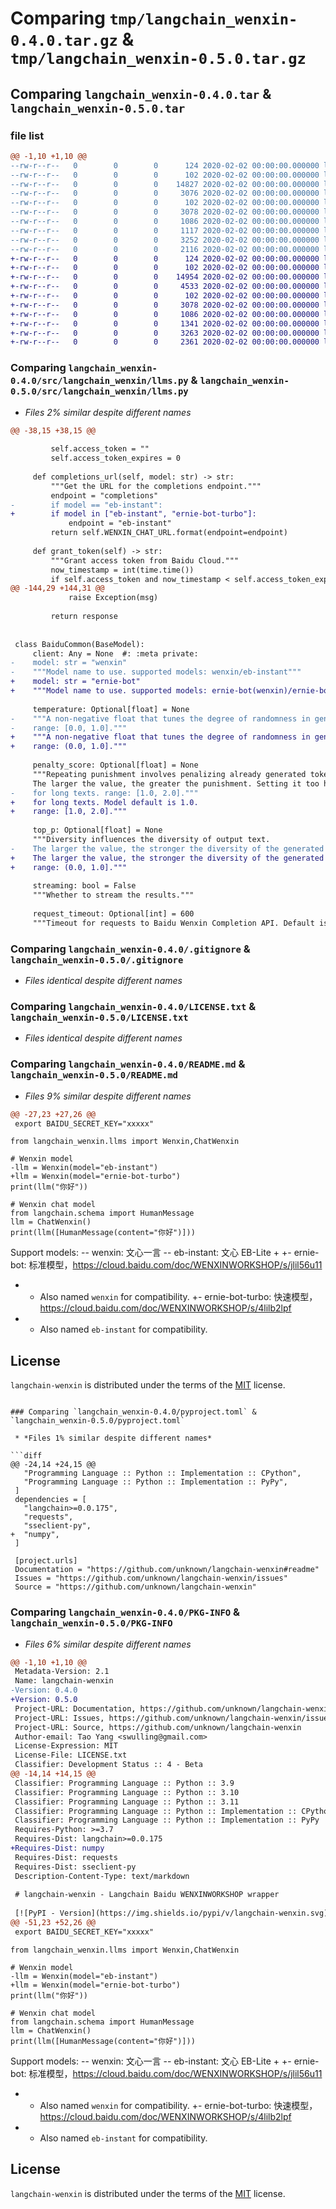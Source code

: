 # Comparing `tmp/langchain_wenxin-0.4.0.tar.gz` & `tmp/langchain_wenxin-0.5.0.tar.gz`

## Comparing `langchain_wenxin-0.4.0.tar` & `langchain_wenxin-0.5.0.tar`

### file list

```diff
@@ -1,10 +1,10 @@
--rw-r--r--   0        0        0      124 2020-02-02 00:00:00.000000 langchain_wenxin-0.4.0/src/langchain_wenxin/__about__.py
--rw-r--r--   0        0        0      102 2020-02-02 00:00:00.000000 langchain_wenxin-0.4.0/src/langchain_wenxin/__init__.py
--rw-r--r--   0        0        0    14827 2020-02-02 00:00:00.000000 langchain_wenxin-0.4.0/src/langchain_wenxin/llms.py
--rw-r--r--   0        0        0     3076 2020-02-02 00:00:00.000000 langchain_wenxin-0.4.0/src/langchain_wenxin/retrievers.py
--rw-r--r--   0        0        0      102 2020-02-02 00:00:00.000000 langchain_wenxin-0.4.0/tests/__init__.py
--rw-r--r--   0        0        0     3078 2020-02-02 00:00:00.000000 langchain_wenxin-0.4.0/.gitignore
--rw-r--r--   0        0        0     1086 2020-02-02 00:00:00.000000 langchain_wenxin-0.4.0/LICENSE.txt
--rw-r--r--   0        0        0     1117 2020-02-02 00:00:00.000000 langchain_wenxin-0.4.0/README.md
--rw-r--r--   0        0        0     3252 2020-02-02 00:00:00.000000 langchain_wenxin-0.4.0/pyproject.toml
--rw-r--r--   0        0        0     2116 2020-02-02 00:00:00.000000 langchain_wenxin-0.4.0/PKG-INFO
+-rw-r--r--   0        0        0      124 2020-02-02 00:00:00.000000 langchain_wenxin-0.5.0/src/langchain_wenxin/__about__.py
+-rw-r--r--   0        0        0      102 2020-02-02 00:00:00.000000 langchain_wenxin-0.5.0/src/langchain_wenxin/__init__.py
+-rw-r--r--   0        0        0    14954 2020-02-02 00:00:00.000000 langchain_wenxin-0.5.0/src/langchain_wenxin/llms.py
+-rw-r--r--   0        0        0     4533 2020-02-02 00:00:00.000000 langchain_wenxin-0.5.0/src/langchain_wenxin/retrievers.py
+-rw-r--r--   0        0        0      102 2020-02-02 00:00:00.000000 langchain_wenxin-0.5.0/tests/__init__.py
+-rw-r--r--   0        0        0     3078 2020-02-02 00:00:00.000000 langchain_wenxin-0.5.0/.gitignore
+-rw-r--r--   0        0        0     1086 2020-02-02 00:00:00.000000 langchain_wenxin-0.5.0/LICENSE.txt
+-rw-r--r--   0        0        0     1341 2020-02-02 00:00:00.000000 langchain_wenxin-0.5.0/README.md
+-rw-r--r--   0        0        0     3263 2020-02-02 00:00:00.000000 langchain_wenxin-0.5.0/pyproject.toml
+-rw-r--r--   0        0        0     2361 2020-02-02 00:00:00.000000 langchain_wenxin-0.5.0/PKG-INFO
```

### Comparing `langchain_wenxin-0.4.0/src/langchain_wenxin/llms.py` & `langchain_wenxin-0.5.0/src/langchain_wenxin/llms.py`

 * *Files 2% similar despite different names*

```diff
@@ -38,15 +38,15 @@
 
         self.access_token = ""
         self.access_token_expires = 0
 
     def completions_url(self, model: str) -> str:
         """Get the URL for the completions endpoint."""
         endpoint = "completions"
-        if model == "eb-instant":
+        if model in ["eb-instant", "ernie-bot-turbo"]:
             endpoint = "eb-instant"
         return self.WENXIN_CHAT_URL.format(endpoint=endpoint)
 
     def grant_token(self) -> str:
         """Grant access token from Baidu Cloud."""
         now_timestamp = int(time.time())
         if self.access_token and now_timestamp < self.access_token_expires:
@@ -144,29 +144,31 @@
             raise Exception(msg)
 
         return response
 
 
 class BaiduCommon(BaseModel):
     client: Any = None  #: :meta private:
-    model: str = "wenxin"
-    """Model name to use. supported models: wenxin/eb-instant"""
+    model: str = "ernie-bot"
+    """Model name to use. supported models: ernie-bot(wenxin)/ernie-bot-turbo(eb-instant)"""
 
     temperature: Optional[float] = None
-    """A non-negative float that tunes the degree of randomness in generation.
-    range: [0.0, 1.0]."""
+    """A non-negative float that tunes the degree of randomness in generation. Model default is 0.95.
+    range: (0.0, 1.0]."""
 
     penalty_score: Optional[float] = None
     """Repeating punishment involves penalizing already generated tokens to reduce the occurrence of repetition.
     The larger the value, the greater the punishment. Setting it too high can result in poorer text generation
-    for long texts. range: [1.0, 2.0]."""
+    for long texts. Model default is 1.0.
+    range: [1.0, 2.0]."""
 
     top_p: Optional[float] = None
     """Diversity influences the diversity of output text.
-    The larger the value, the stronger the diversity of the generated text. range: [0.0, 1.0]."""
+    The larger the value, the stronger the diversity of the generated text. Model default is 0.8.
+    range: (0.0, 1.0]."""
 
     streaming: bool = False
     """Whether to stream the results."""
 
     request_timeout: Optional[int] = 600
     """Timeout for requests to Baidu Wenxin Completion API. Default is 600 seconds."""
```

### Comparing `langchain_wenxin-0.4.0/.gitignore` & `langchain_wenxin-0.5.0/.gitignore`

 * *Files identical despite different names*

### Comparing `langchain_wenxin-0.4.0/LICENSE.txt` & `langchain_wenxin-0.5.0/LICENSE.txt`

 * *Files identical despite different names*

### Comparing `langchain_wenxin-0.4.0/README.md` & `langchain_wenxin-0.5.0/README.md`

 * *Files 9% similar despite different names*

```diff
@@ -27,23 +27,26 @@
 export BAIDU_SECRET_KEY="xxxxx"
 ```
 
 ```python3
 from langchain_wenxin.llms import Wenxin,ChatWenxin
 
 # Wenxin model
-llm = Wenxin(model="eb-instant")
+llm = Wenxin(model="ernie-bot-turbo")
 print(llm("你好"))
 
 # Wenxin chat model
 from langchain.schema import HumanMessage
 llm = ChatWenxin()
 print(llm([HumanMessage(content="你好")]))
 ```
 
 Support models:
-- wenxin: 文心一言
-- eb-instant: 文心 EB-Lite
+
+- ernie-bot: 标准模型，<https://cloud.baidu.com/doc/WENXINWORKSHOP/s/jlil56u11>
+    - Also named `wenxin` for compatibility.
+- ernie-bot-turbo: 快速模型，<https://cloud.baidu.com/doc/WENXINWORKSHOP/s/4lilb2lpf>
+    - Also named `eb-instant` for compatibility.
 
 ## License
 
 `langchain-wenxin` is distributed under the terms of the [MIT](https://spdx.org/licenses/MIT.html) license.
```

### Comparing `langchain_wenxin-0.4.0/pyproject.toml` & `langchain_wenxin-0.5.0/pyproject.toml`

 * *Files 1% similar despite different names*

```diff
@@ -24,14 +24,15 @@
   "Programming Language :: Python :: Implementation :: CPython",
   "Programming Language :: Python :: Implementation :: PyPy",
 ]
 dependencies = [
   "langchain>=0.0.175",
   "requests",
   "sseclient-py",
+  "numpy",
 ]
 
 [project.urls]
 Documentation = "https://github.com/unknown/langchain-wenxin#readme"
 Issues = "https://github.com/unknown/langchain-wenxin/issues"
 Source = "https://github.com/unknown/langchain-wenxin"
```

### Comparing `langchain_wenxin-0.4.0/PKG-INFO` & `langchain_wenxin-0.5.0/PKG-INFO`

 * *Files 6% similar despite different names*

```diff
@@ -1,10 +1,10 @@
 Metadata-Version: 2.1
 Name: langchain-wenxin
-Version: 0.4.0
+Version: 0.5.0
 Project-URL: Documentation, https://github.com/unknown/langchain-wenxin#readme
 Project-URL: Issues, https://github.com/unknown/langchain-wenxin/issues
 Project-URL: Source, https://github.com/unknown/langchain-wenxin
 Author-email: Tao Yang <swulling@gmail.com>
 License-Expression: MIT
 License-File: LICENSE.txt
 Classifier: Development Status :: 4 - Beta
@@ -14,14 +14,15 @@
 Classifier: Programming Language :: Python :: 3.9
 Classifier: Programming Language :: Python :: 3.10
 Classifier: Programming Language :: Python :: 3.11
 Classifier: Programming Language :: Python :: Implementation :: CPython
 Classifier: Programming Language :: Python :: Implementation :: PyPy
 Requires-Python: >=3.7
 Requires-Dist: langchain>=0.0.175
+Requires-Dist: numpy
 Requires-Dist: requests
 Requires-Dist: sseclient-py
 Description-Content-Type: text/markdown
 
 # langchain-wenxin - Langchain Baidu WENXINWORKSHOP wrapper
 
 [![PyPI - Version](https://img.shields.io/pypi/v/langchain-wenxin.svg)](https://pypi.org/project/langchain-wenxin)
@@ -51,23 +52,26 @@
 export BAIDU_SECRET_KEY="xxxxx"
 ```
 
 ```python3
 from langchain_wenxin.llms import Wenxin,ChatWenxin
 
 # Wenxin model
-llm = Wenxin(model="eb-instant")
+llm = Wenxin(model="ernie-bot-turbo")
 print(llm("你好"))
 
 # Wenxin chat model
 from langchain.schema import HumanMessage
 llm = ChatWenxin()
 print(llm([HumanMessage(content="你好")]))
 ```
 
 Support models:
-- wenxin: 文心一言
-- eb-instant: 文心 EB-Lite
+
+- ernie-bot: 标准模型，<https://cloud.baidu.com/doc/WENXINWORKSHOP/s/jlil56u11>
+    - Also named `wenxin` for compatibility.
+- ernie-bot-turbo: 快速模型，<https://cloud.baidu.com/doc/WENXINWORKSHOP/s/4lilb2lpf>
+    - Also named `eb-instant` for compatibility.
 
 ## License
 
 `langchain-wenxin` is distributed under the terms of the [MIT](https://spdx.org/licenses/MIT.html) license.
```

